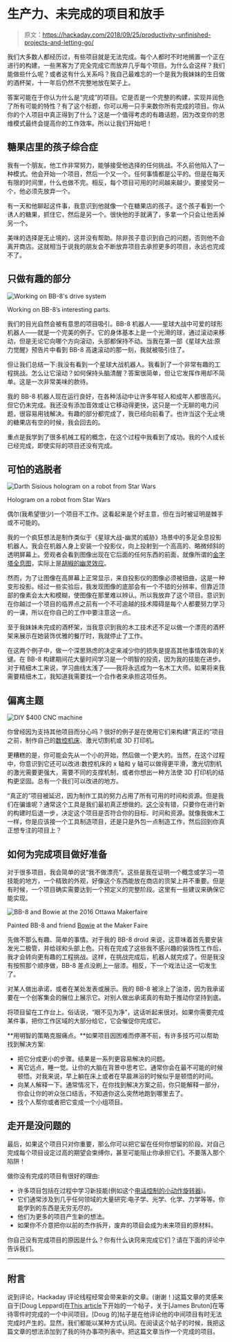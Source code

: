 # 生产力、未完成的项目和放手

> 原文：<https://hackaday.com/2018/09/25/productivity-unfinished-projects-and-letting-go/>

我们大多数人都经历过，有些项目就是无法完成。每个人都时不时地搁置一个正在进行的构建，一些黑客为了完全完成它而放弃几乎每个项目。为什么会这样？我们能做些什么呢？或者这有什么关系吗？我自己最难忘的一个是我为我妹妹的生日做的酒杯架，十一年后仍然不完整地放在架子上。

答案可能在于你认为什么是“完成”的项目。它是否是一个完整的构建，实现并润色了所有可能的特性？有了这个标题，你可以用一只手来数你所有完成的项目。你从你的个人项目中真正得到了什么？这是一个值得考虑的有趣话题，因为改变你的思维模式最终会提高你的工作效率。所以让我们开始吧！

## 糖果店里的孩子综合症

我有一个朋友，他工作非常努力，能够接受他选择的任何挑战。不久前他陷入了一种模式。他会开始一个项目，然后一个又一个。任何事情都是公平的。但是在每天有限的时间里，什么也做不完。相反，每个项目可用的时间越来越少。要接受另一个，他必须先放弃一个。

有一天和他聊起这件事，我意识到他就像一个在糖果店的孩子。这个孩子看到一个诱人的糖果，抓住它，然后是另一个。很快他的手就满了，多拿一个只会让他丢掉另一个。

美味的选择是无止境的，这并没有帮助。除非孩子意识到自己的问题，否则他不会离开商店。这就相当于说我的朋友会不断放弃项目去承担更多的项目，永远也完成不了。

## 只做有趣的部分

![Working on BB-8's drive system](img/2d37f5c0f1d711bd192a103f83d974a0.png)

Working on BB-8’s interesting parts.

我们的目光自然会被有意思的项目吸引。BB-8 机器人——星球大战中可爱的球形机器人——就是一个完美的例子。它的身体基本上是一个光滑的球，通过滚动来移动，但是无论它向哪个方向滚动，头部都保持不动。当我在第一部《星球大战:原力觉醒》预告片中看到 BB-8 高速滚动的那一刻，我就被吸引住了。

但让我们总结一下:我没有看到一个星球大战机器人。我看到了一个非常有趣的工程挑战。怎么让它滚动？如何保持头脑清醒？答案很简单，但让它发挥作用却不简单。这是一次非常美味的款待。

我的 BB-8 机器人现在运行良好，在各种活动中让许多年轻人和成年人都很高兴。但它仍未完成。我还没有添加音效或让它移动得更快，这只是一个无聊的电力问题，很容易用钱解决。有趣的部分都完成了，我已经向前看了。也许当这个无止境的糖果店有空的时候，我会回去的。

重点是我学到了很多机械工程的概念，在这个过程中我看到了成功。我的个人成长已经完成，即使实际的项目还没有完成。

## 可怕的逃脱者

![Darth Sisious hologram on a robot from Star Wars](img/0541a4b1b9ed50dc903e3e5156eaf49e.png)

Hologram on a robot from Star Wars

偶尔(我希望很少)一个项目不工作。这看起来是个好主意，但在当时被证明是棘手或不可能的。

我的一个疯狂想法是制作类似于《星球大战-幽灵的威胁》场景中的多足全息投影机器人。我会在机器人身上安装一个投影仪，向上投射到一个高高的、略微倾斜的透明屏幕上。旁观者会看到图像出现在它后面的任何东西的前面，就像所谓的[金字塔全息图](https://hackaday.com/2015/02/08/dead-simple-hologram-effect/)，实际上是[胡椒的幽灵效应](https://hackaday.com/2013/10/06/peppers-ghost-halloween-ghosting/)。

然而，为了让图像在高屏幕上正常显示，来自投影仪的图像必须被扭曲，这是一种变形投影。经过一些实验后，我发现图像的底部会有一个不错的分辨率，但靠近顶部的像素会太大和模糊，使图像在那里难以辨认。所以我放弃了这个项目。意识到在你越过一个项目的临界点之前有一个不可逾越的技术障碍是每个人都要努力学习的一课，所以在你自己的工作中要注意这一点。

至于我妹妹未完成的酒杯架，当我意识到我的木工技术还不足以做一个漂亮的酒杯架来展示在她装饰优雅的餐厅时，我就停止了工作。

在这两个例子中，做一个深思熟虑的决定来减少你的损失是提高其他事情效率的关键。在 BB-8 构建期间花大量时间学习是一个明智的投资，因为我的技能在进步。对于精细木工来说，学习曲线太浅了——我将永远成为一名木工大师。如果将来我需要精细木工，我知道我需要找一个合作者来承担这项任务。

## 偏离主题

![DIY $400 CNC machine](img/bbefe6e73cca66320e16a10879e76b5d.png)

你曾经因为支持其他项目而分心吗？很好的例子是在使用它们来构建“真正的”项目之前，制作自己的[数控机床](https://hackaday.com/2014/07/11/400-diy-cnc-machine-is-surprisingly-simple/)、激光切割机或 3D 打印机。

更糟糕的是，你可能会先从一个小的开始，然后做一个更大的。当然，在这个过程中，你意识到它还可以改进:数控机床的 x 轴和 y 轴可以做得更平滑，激光切割机的激光需要更强大，需要不同的支撑机制，或者你想出一种方法使 3D 打印机的结构更坚固。总有一个我们可以改进的地方。

“真正的”项目被延迟，因为制作工具的努力占用了所有可用的时间和资源。但是我们在骗谁呢？通常这个工具是我们最初真正想做的。[这个](https://hackaday.com/2016/08/09/yak-shaving-hacker-mode-vs-maker-mode/)没有错，只要你在进行新的构建时后退一步，决定这个项目是否符合你的目标、时间和资源。就像我做木工一样，你是应该接一个工具制造项目，还是只是外包一点制造工作，然后回到你真正想专注的项目上？

## 如何为完成项目做好准备

对于很多项目，我会简单的说“我不做漂亮”。这些是我在证明一个概念或学习一项技能的地方，一个精致的外观，好像这个东西能放在商店的货架上并不重要。但是有时候，一个项目确实需要达到一个预定义的完整阶段。这里有一些建议来确保它能实现。

![BB-8 and Bowie at the 2016 Ottawa Makerfaire](img/add5b64410e68394d962c0811f8c1a8d.png)

Painted BB-8 and friend [Bowie](https://hackaday.com/2017/07/18/rovers-to-the-rescue-robot-missions-tackles-trash/) at the Maker Faire

先做不那么有趣、简单的事情。对于我的 BB-8 droid 来说，这意味着首先要安装发光二极管，并给球和头部上色。只有在完成了这些我不感兴趣的装饰性工作后，我才会转向更有趣的工程挑战。这样，在挑战完成后，机器人就完成了。但是我没有按照那个顺序做，BB-8 差点没刷上一层漆。相反，下一个戏法让这一切发生了。

对某人做出承诺，或者在某处发表或展示。我的 BB-8 被涂上了油漆，因为我承诺要在一个创客集会的展位上展示它。对别人做出承诺真的有助于推动你坚持到底。

将项目留在工作台上。俗话说，“眼不见为净”，这话听起来很对。如果你需要完成某件事，把你工作区域的大部分给它，它会催促你完成它。

**用明智的策略克服痛点。**如果项目因困难而停滞不前，有许多技巧可以帮助找到解决方案:

*   把它分成更小的步骤。结果是一系列更容易解决的问题。
*   离它远点，睡一觉。让你的大脑在背景中思考它。通常你会在最不可能的时候顿悟。对我来说，早上躺在床上或者在早晨淋浴的时候似乎是顿悟的时间。
*   向某人解释一下。通常情况下，在你找到解决方案之前，你只能解释一部分，你会让你的听众张口结舌，不知道你这么突然地跑到哪里去了。
*   找个人帮你或者把它变成一个小组项目。

## 走开是没问题的

最后，如果这个项目只对你重要，那么你可以把它留在任何你想留的阶段。对自己完成每个项目设定过高的期望会束缚你，甚至可能阻止你承担它们。不要落入那个陷阱！

做你没有完成的项目有很好的理由:

*   许多项目包括在过程中学习新技能(例如这个[电话控制的小动作旋转器](https://hackaday.com/2017/07/01/is-it-a-stupid-project-if-you-learn-something-from-the-process/))。
*   它们通常涉及到几乎任何领域的大量研究:电子学、光学、化学、力学等等。你能学到的东西是无穷无尽的。
*   他们为更多的项目产生新的想法。
*   如果你不介意把你以前的杰作拆开，废弃的项目会成为未来项目的原材料。

你自己没有完成项目的原因是什么？你有什么诀窍来完成它们？请在下面的评论中告诉我们。

* * *

## 附言

说到评论，Hackaday 评论线程经常会带来新的文章。(谢谢！)这篇文章的灵感来自于[Doug Leppard]在[This article](https://hackaday.com/2018/06/26/building-a-mini-electric-bike-in-between-projects/)下开始的一个帖子，关于[James Bruton]在等待零件时完成的一个中间项目。[Doug 的]帖子是在他评论他的中间项目有时无法完成时产生的。显然，我们都能以某种方式认同。在阅读这个帖子的时候，我把这篇文章的想法添加到了我的待办事项列表中。把这篇文章当作一个完成的项目。